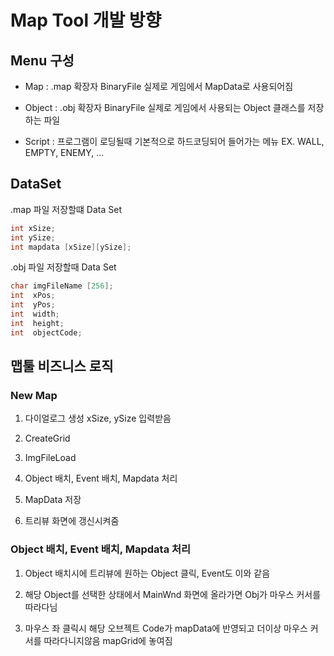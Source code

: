 # Map Tool 개발 방향

## Menu 구성

+ Map : .map 확장자 BinaryFile 실제로 게임에서 MapData로 사용되어짐 

+ Object : .obj 확장자 BinaryFile 실제로 게임에서 사용되는 Object 클래스를 저장하는 파일

+ Script : 프로그램이 로딩될때 기본적으로 하드코딩되어 들어가는 메뉴 EX. WALL, EMPTY, ENEMY, ...

## DataSet 

.map 파일 저장할떄 Data Set 
```C++
int xSize;
int ySize;
int mapdata [xSize][ySize];
```


.obj 파일 저장할때 Data Set
```C++
char imgFileName [256];
int  xPos;
int  yPos;
int  width;
int  height;
int  objectCode;
```

## 맵툴 비즈니스 로직
### New Map 
1. 다이얼로그 생성 xSize, ySize 입력받음

2. CreateGrid 

3. ImgFileLoad

4. Object 배치, Event 배치, Mapdata 처리 

5. MapData 저장

6. 트리뷰 화면에 갱신시켜줌

###  Object 배치, Event 배치, Mapdata 처리 
1. Object 배치시에 트리뷰에 원하는 Object 클릭, Event도 이와 같음

2. 해당 Object를 선택한 상태에서 MainWnd 화면에 올라가면 Obj가 마우스 커서를 따라다님

3. 마우스 좌 클릭시 해당 오브젝트 Code가 mapData에 반영되고 더이상 마우스 커서를 따라다니지않음 mapGrid에 놓여짐

